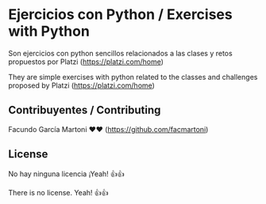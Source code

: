 # Ejercicios con Python / Exercises with Python


Son ejercicios con python sencillos relacionados a las clases y retos propuestos por Platzi (https://platzi.com/home) 

They are simple exercises with python related to the classes and challenges proposed by Platzi (https://platzi.com/home)

## Contribuyentes / Contributing
Facundo García Martoni ❤️❤️ (https://github.com/facmartoni)
## License
No hay ninguna licencia ¡Yeah! 👍👍

There is no license. Yeah! 👍👍
